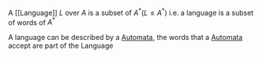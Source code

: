 A [[Language]] $L$ over $A$ is a subset of $A^* (L \leq A^*)$  i.e. a language is a subset of words of $A^*$

A language can be described by a [Automata](Deterministic%20Finite%20State%20Automata.md), the words that a [Automata](Deterministic%20Finite%20State%20Automata.md) accept are part of the Language